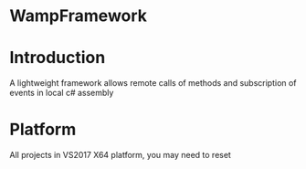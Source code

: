 WampFramework
==============

# Introduction
A lightweight framework allows remote calls of methods and subscription of events in local c# assembly

# Platform
All projects in VS2017 X64 platform, you may need to reset
